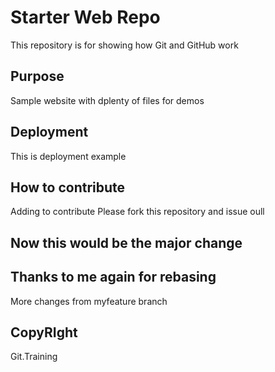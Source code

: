 # Starter Web Repo

This repository is for showing how Git and GitHub work

## Purpose

Sample website with dplenty of files for demos

## Deployment
This is deployment example

## How to contribute
Adding to contribute
Please fork this repository and issue oull

## Now this would be the major change

## Thanks to me again for rebasing
More changes from myfeature branch


## CopyRIght

Git.Training